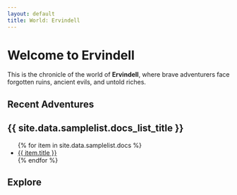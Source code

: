 ```yaml
---
layout: default
title: World: Ervindell
---
```


# Welcome to Ervindell

This is the chronicle of the world of **Ervindell**, where brave adventurers face forgotten ruins, ancient evils, and untold riches.

## Recent Adventures
<h2>{{ site.data.samplelist.docs_list_title }}</h2>
<ul>
   {% for item in site.data.samplelist.docs %}
      <li><a href="{{ item.url }}">{{ item.title }}</a></li>
   {% endfor %}
</ul>

## Explore

